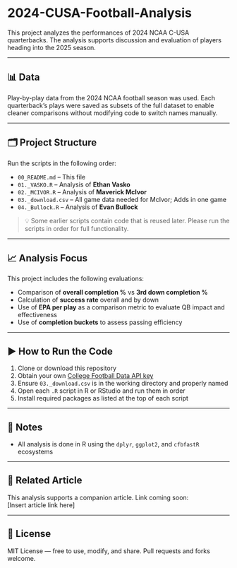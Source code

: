 # 2024-CUSA-Football-Analysis

This project analyzes the performances of 2024 NCAA C-USA quarterbacks. The analysis supports discussion and evaluation of players heading into the 2025 season.

---

## 📊 Data

Play-by-play data from the 2024 NCAA football season was used. Each quarterback’s plays were saved as subsets of the full dataset to enable cleaner comparisons without modifying code to switch names manually.

---

## 🗂️ Project Structure

Run the scripts in the following order:

- `00_README.md` – This file
- `01._VASKO.R` – Analysis of **Ethan Vasko**
- `02._MCIVOR.R` – Analysis of **Maverick McIvor**
- `03._download.csv` – All game data needed for McIvor; Adds in one game
- `04._Bullock.R` – Analysis of **Evan Bullock**

> 💡 Some earlier scripts contain code that is reused later. Please run the scripts in order for full functionality.

---

## 📈 Analysis Focus

This project includes the following evaluations:

- Comparison of **overall completion %** vs **3rd down completion %**
- Calculation of **success rate** overall and by down
- Use of **EPA per play** as a comparison metric to evaluate QB impact and effectiveness
- Use of **completion buckets** to assess passing efficiency

---

## ▶️ How to Run the Code

1. Clone or download this repository
2. Obtain your own [College Football Data API key](https://collegefootballdata.com/key#google_vignette)
3. Ensure `03._download.csv` is in the working directory and properly named
4. Open each `.R` script in R or RStudio and run them in order
5. Install required packages as listed at the top of each script

---

## 🧾 Notes

- All analysis is done in R using the `dplyr`, `ggplot2`, and `cfbfastR` ecosystems

---

## 🔗 Related Article

This analysis supports a companion article. Link coming soon:  
[Insert article link here]

---

## 📜 License

MIT License — free to use, modify, and share. Pull requests and forks welcome.

